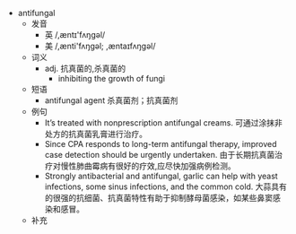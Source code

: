 - antifungal
  - 发音
    - 英 /,æntɪ'fʌŋɡəl/
    - 美 /,ænti'fʌŋɡəl; ,æntaɪfʌŋɡəl/
  - 词义
    - adj. 抗真菌的,杀真菌的
      - inhibiting the growth of fungi 
  - 短语
    - antifungal agent 杀真菌剂；抗真菌剂
  - 例句
    - It’s treated with nonprescription antifungal creams. 可通过涂抹非处方的抗真菌乳膏进行治疗。
    - Since CPA responds to long-term antifungal therapy, improved case detection should be urgently undertaken. 由于长期抗真菌治疗对慢性肺曲霉病有很好的疗效,应尽快加强病例检测。
    - Strongly antibacterial and antifungal, garlic can help with yeast infections, some sinus infections, and the common cold. 大蒜具有的很强的抗细菌、抗真菌特性有助于抑制酵母菌感染，如某些鼻窦感染和感冒。
  - 补充